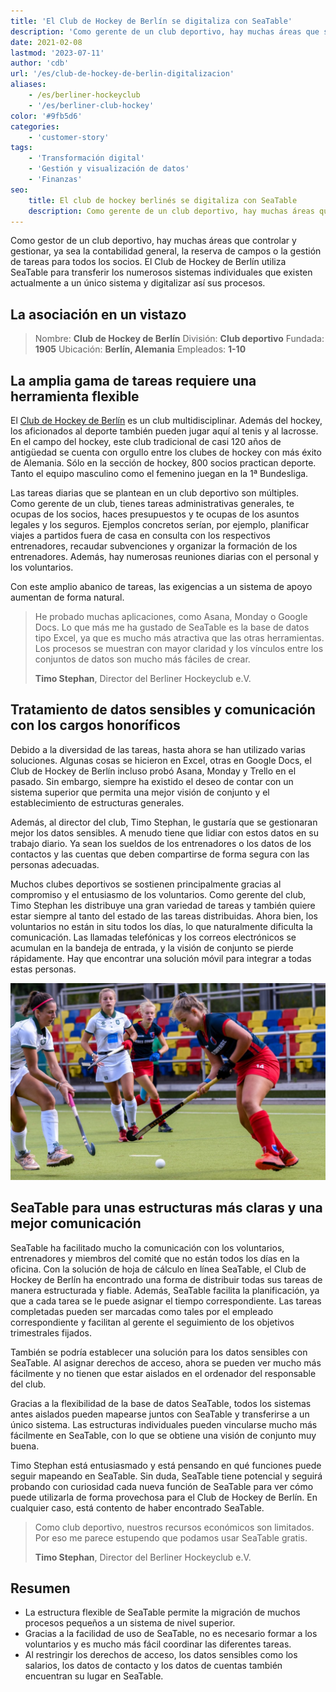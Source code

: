 ```yaml
---
title: 'El Club de Hockey de Berlín se digitaliza con SeaTable'
description: 'Como gerente de un club deportivo, hay muchas áreas que supervisar y gestionar, ya sea la contabilidad general, las reservas de campos o la gestión de tareas de todos los socios. El club de hockey de Berlín utiliza SeaTable para transferir los numerosos sistemas individuales que existen actualmente a un único sistema y digitalizar así sus procesos.'
date: 2021-02-08
lastmod: '2023-07-11'
author: 'cdb'
url: '/es/club-de-hockey-de-berlin-digitalizacion'
aliases:
    - /es/berliner-hockeyclub
    - '/es/berliner-club-hockey'
color: '#9fb5d6'
categories:
    - 'customer-story'
tags:
    - 'Transformación digital'
    - 'Gestión y visualización de datos'
    - 'Finanzas'
seo:
    title: El club de hockey berlinés se digitaliza con SeaTable
    description: Como gerente de un club deportivo, hay muchas áreas que supervisar y gestionar, ya sea la contabilidad general, las reservas de campos o la gestión de tareas de todos los socios. El club de hockey de Berlín utiliza SeaTable para transferir los numerosos sistemas individuales que existen actualmente a un único sistema y digitalizar así sus procesos.
---
```


Como gestor de un club deportivo, hay muchas áreas que controlar y gestionar, ya sea la contabilidad general, la reserva de campos o la gestión de tareas para todos los socios. El Club de Hockey de Berlín utiliza SeaTable para transferir los numerosos sistemas individuales que existen actualmente a un único sistema y digitalizar así sus procesos.

## La asociación en un vistazo

> Nombre: **Club de Hockey de Berlín**
> División: **Club deportivo**
> Fundada: **1905**
> Ubicación: **Berlín, Alemania**
> Empleados: **1-10**

## La amplia gama de tareas requiere una herramienta flexible

El [Club de Hockey de Berlín](https://www.berlinerhc.de/) es un club multidisciplinar. Además del hockey, los aficionados al deporte también pueden jugar aquí al tenis y al lacrosse. En el campo del hockey, este club tradicional de casi 120 años de antigüedad se cuenta con orgullo entre los clubes de hockey con más éxito de Alemania. Sólo en la sección de hockey, 800 socios practican deporte. Tanto el equipo masculino como el femenino juegan en la 1ª Bundesliga.

Las tareas diarias que se plantean en un club deportivo son múltiples. Como gerente de un club, tienes tareas administrativas generales, te ocupas de los socios, haces presupuestos y te ocupas de los asuntos legales y los seguros. Ejemplos concretos serían, por ejemplo, planificar viajes a partidos fuera de casa en consulta con los respectivos entrenadores, recaudar subvenciones y organizar la formación de los entrenadores. Además, hay numerosas reuniones diarias con el personal y los voluntarios.

Con este amplio abanico de tareas, las exigencias a un sistema de apoyo aumentan de forma natural.

> He probado muchas aplicaciones, como Asana, Monday o Google Docs. Lo que más me ha gustado de SeaTable es la base de datos tipo Excel, ya que es mucho más atractiva que las otras herramientas. Los procesos se muestran con mayor claridad y los vínculos entre los conjuntos de datos son mucho más fáciles de crear.
>
> **Timo Stephan**, Director del Berliner Hockeyclub e.V.

## Tratamiento de datos sensibles y comunicación con los cargos honoríficos

Debido a la diversidad de las tareas, hasta ahora se han utilizado varias soluciones. Algunas cosas se hicieron en Excel, otras en Google Docs, el Club de Hockey de Berlín incluso probó Asana, Monday y Trello en el pasado. Sin embargo, siempre ha existido el deseo de contar con un sistema superior que permita una mejor visión de conjunto y el establecimiento de estructuras generales.

Además, al director del club, Timo Stephan, le gustaría que se gestionaran mejor los datos sensibles. A menudo tiene que lidiar con estos datos en su trabajo diario. Ya sean los sueldos de los entrenadores o los datos de los contactos y las cuentas que deben compartirse de forma segura con las personas adecuadas.

Muchos clubes deportivos se sostienen principalmente gracias al compromiso y el entusiasmo de los voluntarios. Como gerente del club, Timo Stephan les distribuye una gran variedad de tareas y también quiere estar siempre al tanto del estado de las tareas distribuidas. Ahora bien, los voluntarios no están in situ todos los días, lo que naturalmente dificulta la comunicación. Las llamadas telefónicas y los correos electrónicos se acumulan en la bandeja de entrada, y la visión de conjunto se pierde rápidamente. Hay que encontrar una solución móvil para integrar a todas estas personas.

![Digitalización de un club deportivo con SeaTable](berliner-hockeyclub-goes-digital.jpg)

## SeaTable para unas estructuras más claras y una mejor comunicación

SeaTable ha facilitado mucho la comunicación con los voluntarios, entrenadores y miembros del comité que no están todos los días en la oficina. Con la solución de hoja de cálculo en línea SeaTable, el Club de Hockey de Berlín ha encontrado una forma de distribuir todas sus tareas de manera estructurada y fiable. Además, SeaTable facilita la planificación, ya que a cada tarea se le puede asignar el tiempo correspondiente. Las tareas completadas pueden ser marcadas como tales por el empleado correspondiente y facilitan al gerente el seguimiento de los objetivos trimestrales fijados.

También se podría establecer una solución para los datos sensibles con SeaTable. Al asignar derechos de acceso, ahora se pueden ver mucho más fácilmente y no tienen que estar aislados en el ordenador del responsable del club.

Gracias a la flexibilidad de la base de datos SeaTable, todos los sistemas antes aislados pueden mapearse juntos con SeaTable y transferirse a un único sistema. Las estructuras individuales pueden vincularse mucho más fácilmente en SeaTable, con lo que se obtiene una visión de conjunto muy buena.

Timo Stephan está entusiasmado y está pensando en qué funciones puede seguir mapeando en SeaTable. Sin duda, SeaTable tiene potencial y seguirá probando con curiosidad cada nueva función de SeaTable para ver cómo puede utilizarla de forma provechosa para el Club de Hockey de Berlín. En cualquier caso, está contento de haber encontrado SeaTable.

> Como club deportivo, nuestros recursos económicos son limitados. Por eso me parece estupendo que podamos usar SeaTable gratis.
>
> **Timo Stephan**, Director del Berliner Hockeyclub e.V.

## Resumen

- La estructura flexible de SeaTable permite la migración de muchos procesos pequeños a un sistema de nivel superior.
- Gracias a la facilidad de uso de SeaTable, no es necesario formar a los voluntarios y es mucho más fácil coordinar las diferentes tareas.
- Al restringir los derechos de acceso, los datos sensibles como los salarios, los datos de contacto y los datos de cuentas también encuentran su lugar en SeaTable.
